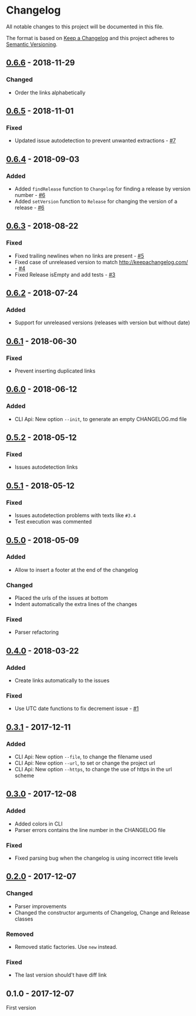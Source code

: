 # Changelog

All notable changes to this project will be documented in this file.

The format is based on [Keep a Changelog](http://keepachangelog.com/) 
and this project adheres to [Semantic Versioning](http://semver.org/).

## [0.6.6] - 2018-11-29

### Changed

- Order the links alphabetically

## [0.6.5] - 2018-11-01

### Fixed

- Updated issue autodetection to prevent unwanted extractions - [#7]

## [0.6.4] - 2018-09-03

### Added

- Added `findRelease` function to `Changelog` for finding a release by version number - [#6]
- Added `setVersion` function to `Release` for changing the version of a release - [#6]

## [0.6.3] - 2018-08-22

### Fixed

- Fixed trailing newlines when no links are present - [#5]
- Fixed case of unreleased version to match http://keepachangelog.com/ - [#4]
- Fixed Release isEmpty and add tests - [#3]

## [0.6.2] - 2018-07-24

### Added

- Support for unreleased versions (releases with version but without date)

## [0.6.1] - 2018-06-30

### Fixed

- Prevent inserting duplicated links

## [0.6.0] - 2018-06-12

### Added

- CLI Api: New option `--init`, to generate an empty CHANGELOG.md file

## [0.5.2] - 2018-05-12

### Fixed

- Issues autodetection links

## [0.5.1] - 2018-05-12

### Fixed

- Issues autodetection problems with texts like `#3.4`
- Test execution was commented

## [0.5.0] - 2018-05-09

### Added

- Allow to insert a footer at the end of the changelog

### Changed

- Placed the urls of the issues at bottom
- Indent automatically the extra lines of the changes

### Fixed

- Parser refactoring

## [0.4.0] - 2018-03-22

### Added

- Create links automatically to the issues

### Fixed

- Use UTC date functions to fix decrement issue - [#1]

## [0.3.1] - 2017-12-11

### Added

- CLI Api: New option `--file`, to change the filename used
- CLI Api: New option `--url`, to set or change the project url
- CLI Api: New option `--https`, to change the use of https in the url scheme

## [0.3.0] - 2017-12-08

### Added

- Added colors in CLI
- Parser errors contains the line number in the CHANGELOG file

### Fixed

- Fixed parsing bug when the changelog is using incorrect title levels

## [0.2.0] - 2017-12-07

### Changed

- Parser improvements
- Changed the constructor arguments of Changelog, Change and Release classes

### Removed

- Removed static factories. Use `new` instead.

### Fixed

- The last version should't have diff link

## 0.1.0 - 2017-12-07

First version

[#1]: https://github.com/oscarotero/keep-a-changelog/issues/1
[#3]: https://github.com/oscarotero/keep-a-changelog/issues/3
[#4]: https://github.com/oscarotero/keep-a-changelog/issues/4
[#5]: https://github.com/oscarotero/keep-a-changelog/issues/5
[#6]: https://github.com/oscarotero/keep-a-changelog/issues/6
[#7]: https://github.com/oscarotero/keep-a-changelog/issues/7

[0.6.6]: https://github.com/oscarotero/keep-a-changelog/compare/v0.6.5...v0.6.6
[0.6.5]: https://github.com/oscarotero/keep-a-changelog/compare/v0.6.4...v0.6.5
[0.6.4]: https://github.com/oscarotero/keep-a-changelog/compare/v0.6.3...v0.6.4
[0.6.3]: https://github.com/oscarotero/keep-a-changelog/compare/v0.6.2...v0.6.3
[0.6.2]: https://github.com/oscarotero/keep-a-changelog/compare/v0.6.1...v0.6.2
[0.6.1]: https://github.com/oscarotero/keep-a-changelog/compare/v0.6.0...v0.6.1
[0.6.0]: https://github.com/oscarotero/keep-a-changelog/compare/v0.5.2...v0.6.0
[0.5.2]: https://github.com/oscarotero/keep-a-changelog/compare/v0.5.1...v0.5.2
[0.5.1]: https://github.com/oscarotero/keep-a-changelog/compare/v0.5.0...v0.5.1
[0.5.0]: https://github.com/oscarotero/keep-a-changelog/compare/v0.4.0...v0.5.0
[0.4.0]: https://github.com/oscarotero/keep-a-changelog/compare/v0.3.1...v0.4.0
[0.3.1]: https://github.com/oscarotero/keep-a-changelog/compare/v0.3.0...v0.3.1
[0.3.0]: https://github.com/oscarotero/keep-a-changelog/compare/v0.2.0...v0.3.0
[0.2.0]: https://github.com/oscarotero/keep-a-changelog/compare/v0.1.0...v0.2.0
